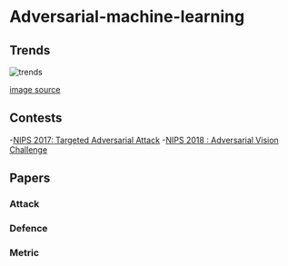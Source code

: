 # Adversarial-machine-learning

## Trends
![trends](https://nicholas.carlini.com/writing/2019/advex_plot.png)

[image source](https://nicholas.carlini.com/writing/2019/all-adversarial-example-papers.html)

## Contests
-[NIPS 2017: Targeted Adversarial Attack](https://www.kaggle.com/c/nips-2017-targeted-adversarial-attack)
-[NIPS 2018 : Adversarial Vision Challenge](https://www.crowdai.org/challenges/adversarial-vision-challenge)

## Papers

### Attack

### Defence

### Metric
